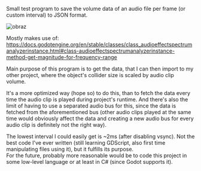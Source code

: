 Small test program to save the volume data of an audio file per frame (or custom interval) to JSON format.

![obraz](https://github.com/user-attachments/assets/31de704d-fb20-49e4-91d2-2eb9209daa61)


Mostly makes use of: https://docs.godotengine.org/en/stable/classes/class_audioeffectspectrumanalyzerinstance.html#class-audioeffectspectrumanalyzerinstance-method-get-magnitude-for-frequency-range

Main purpose of this program is to get the data, that I can then import to my other project, where the object's collider size is scaled by audio clip volume.

It's a more optimized way (hope so) to do this, than to fetch the data every time the audio clip is played during project's runtime. And there's also the limit of having to use a separated audio bus for this, since the data is fetched from the aforementioned bus (other audio clips played at the same time would obviously affect the data and creating a new audio bus for every audio clip is definitely not the right way).

The lowest interval I could easily get is ~2ms (after disabling vsync).
Not the best code I've ever written (still learning GDScript, also first time manipulating files using it), but it fulfills its purpose.<br/>
For the future, probably more reasonable would be to code this project in some low-level language or at least in C# (since Godot supports it). 
